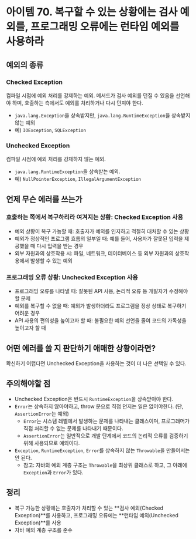 # 아이템 70. 복구할 수 있는 상황에는 검사 예외를, 프로그래밍 오류에는 런타임 예외를 사용하라

## 예외의 종류

### Checked Exception

컴파일 시점에 예외 처리를 강제하는 예외. 메서드가 검사 예외를 던질 수 있음을 선언해야 하며, 호출하는 측에서도 예외를 처리하거나 다시 던져야 한다.

- `java.lang.Exception`을 상속받지만, `java.lang.RuntimeException`을 상속받지 않는 예외
- 예) `IOException`, `SQLException`

### Unchecked Exception

컴파일 시점에 예외 처리를 강제하지 않는 예외.

- `java.lang.RuntimeException`을 상속받는 예외.
- 예) `NullPointerException`, `IllegalArgumentException`

## 언제 무슨 에러를 쓰는가

### 호출하는 쪽에서 복구하리라 여겨지는 상황: Checked Exception 사용

- 예외 상황이 복구 가능할 때: 호출자가 예외를 인지하고 적절히 대처할 수 있는 상황
- 예외가 정상적인 프로그램 흐름의 일부일 때: 예를 들어, 사용자가 잘못된 입력을 제공했을 때 다시 입력을 받는 경우
- 외부 자원과의 상호작용 시: 파일, 네트워크, 데이터베이스 등 외부 자원과의 상호작용에서 발생할 수 있는 예외

### 프로그래밍 오류 상황: Unchecked Exception 사용

- 프로그래밍 오류를 나타낼 때: 잘못된 API 사용, 논리적 오류 등 개발자가 수정해야 할 문제
- 예외를 복구할 수 없을 때: 예외가 발생하더라도 프로그램을 정상 상태로 복구하기 어려운 경우
- API 사용의 편의성을 높이고자 할 때: 불필요한 예외 선언을 줄여 코드의 가독성을 높이고자 할 때

## 어떤 에러를 쓸 지 판단하기 애매한 상황이라면?

확신하기 어렵다면 Unchecked Exception을 사용하는 것이 더 나은 선택일 수 있다.

## 주의해야할 점

- Unchecked Exception은 반드시 `RuntimeException`을 상속받아야 한다.
- `Error`는 상속하지 않아야하고, throw 문으로 직접 던지는 일은 없어야한다. (단, `AssertionError`는 예외)
  - `Error`는 시스템 레벨에서 발생하는 문제를 나타내는 클래스이며, 프로그래머가 직접 처리할 수 없는 문제를 나타내기 때문이다.
  - `AssertionError`는 일반적으로 개발 단계에서 코드의 논리적 오류를 검증하기 위해 사용되므로 예외이다.
- `Exception`, `RuntimeException`, `Error`를 상속하지 않는 `Throwable`을 만들어서는 안 된다.
  - 참고: 자바의 예외 계층 구조는 `Throwable`을 최상위 클래스로 하고, 그 아래에 `Exception`과 `Error`가 있다.

## 정리

- 복구 가능한 상황에는 호출자가 처리할 수 있는 **검사 예외(Checked Exception)**를 사용하고, 프로그래밍 오류에는 **런타임 예외(Unchecked Exception)**를 사용
- 자바 예외 계층 구조를 준수
